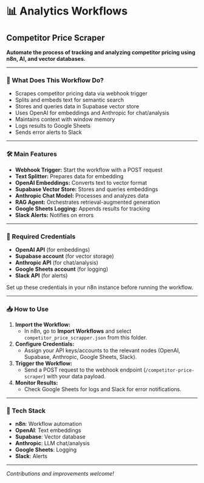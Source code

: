 # 📊 Analytics Workflows

## Competitor Price Scraper

**Automate the process of tracking and analyzing competitor pricing using n8n, AI, and vector databases.**

---

### 🚀 What Does This Workflow Do?
- Scrapes competitor pricing data via webhook trigger
- Splits and embeds text for semantic search
- Stores and queries data in Supabase vector store
- Uses OpenAI for embeddings and Anthropic for chat/analysis
- Maintains context with window memory
- Logs results to Google Sheets
- Sends error alerts to Slack

---

### 🛠️ Main Features
- **Webhook Trigger:** Start the workflow with a POST request
- **Text Splitter:** Prepares data for embedding
- **OpenAI Embeddings:** Converts text to vector format
- **Supabase Vector Store:** Stores and queries embeddings
- **Anthropic Chat Model:** Processes and analyzes data
- **RAG Agent:** Orchestrates retrieval-augmented generation
- **Google Sheets Logging:** Appends results for tracking
- **Slack Alerts:** Notifies on errors

---

### 🔑 Required Credentials
- **OpenAI API** (for embeddings)
- **Supabase account** (for vector storage)
- **Anthropic API** (for chat/analysis)
- **Google Sheets account** (for logging)
- **Slack API** (for alerts)

Set up these credentials in your n8n instance before running the workflow.

---

### 📥 How to Use
1. **Import the Workflow:**
   - In n8n, go to **Import Workflows** and select `competitor_price_scrapper.json` from this folder.
2. **Configure Credentials:**
   - Assign your API keys/accounts to the relevant nodes (OpenAI, Supabase, Anthropic, Google Sheets, Slack).
3. **Trigger the Workflow:**
   - Send a POST request to the webhook endpoint (`/competitor-price-scraper`) with your data payload.
4. **Monitor Results:**
   - Check Google Sheets for logs and Slack for error notifications.

---

### 🧩 Tech Stack
- **n8n**: Workflow automation
- **OpenAI**: Text embeddings
- **Supabase**: Vector database
- **Anthropic**: LLM chat/analysis
- **Google Sheets**: Logging
- **Slack**: Alerts

---

_Contributions and improvements welcome!_ 